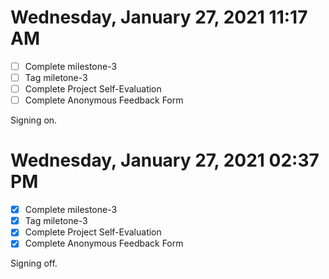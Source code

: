 # Wednesday, January 27, 2021 11:17 AM

- [ ] Complete milestone-3
- [ ] Tag miletone-3
- [ ] Complete Project Self-Evaluation 
- [ ] Complete Anonymous Feedback Form 

Signing on.

# Wednesday, January 27, 2021 02:37 PM

- [x] Complete milestone-3
- [x] Tag miletone-3
- [x] Complete Project Self-Evaluation 
- [x] Complete Anonymous Feedback Form 

Signing off.